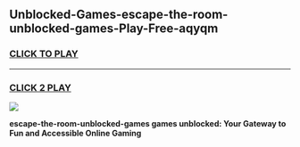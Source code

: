 
## Unblocked-Games-escape-the-room-unblocked-games-Play-Free-aqyqm
<h3>
<a href="https://premium76.site?title=escape-the-room-unblocked-games&ref=10A">CLICK TO PLAY</a></h3>
<hr>

<h3>
<a href="https://premium76.site?title=escape-the-room-unblocked-games&ref=10A">CLICK 2 PLAY</a>
  
</h3>

<a href="https://premium76.site?title=escape-the-room-unblocked-games&ref=10A"><img src="https://clearcache.store/games.png"></a>


**escape-the-room-unblocked-games games unblocked: Your Gateway to Fun and Accessible Online Gaming**
